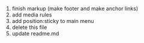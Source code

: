 1) finish markup (make footer and make anchor links)
2) add media rules
3) add position:sticky to main menu
4) delete this file
5) update readme.md